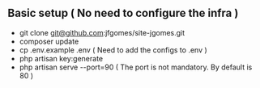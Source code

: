 ## Basic setup ( No need to configure the infra )
- git clone git@github.com:jfgomes/site-jgomes.git
- composer update
- cp .env.example .env ( Need to add the configs to .env )
- php artisan key:generate
- php artisan serve --port=90 ( The port is not mandatory. By default is 80 )
